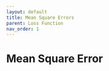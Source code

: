 ```yaml
---
layout: default
title: Mean Square Errors
parent: Loss Function
nav_order: 1
---
```


# Mean Square Error

